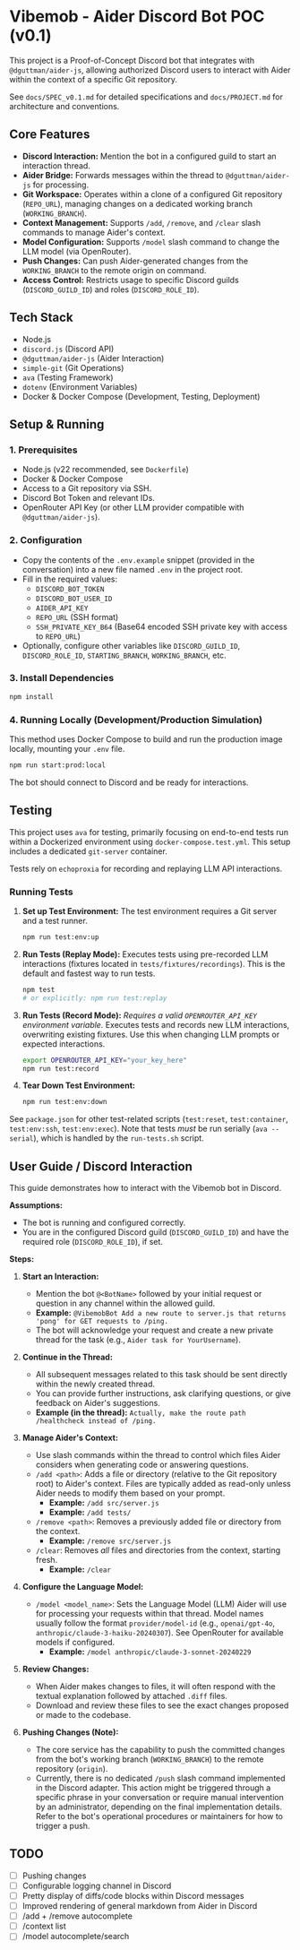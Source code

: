 # Vibemob - Aider Discord Bot POC (v0.1)

This project is a Proof-of-Concept Discord bot that integrates with `@dguttman/aider-js`, allowing authorized Discord users to interact with Aider within the context of a specific Git repository.

See `docs/SPEC_v0.1.md` for detailed specifications and `docs/PROJECT.md` for architecture and conventions.

## Core Features

*   **Discord Interaction:** Mention the bot in a configured guild to start an interaction thread.
*   **Aider Bridge:** Forwards messages within the thread to `@dguttman/aider-js` for processing.
*   **Git Workspace:** Operates within a clone of a configured Git repository (`REPO_URL`), managing changes on a dedicated working branch (`WORKING_BRANCH`).
*   **Context Management:** Supports `/add`, `/remove`, and `/clear` slash commands to manage Aider's context.
*   **Model Configuration:** Supports `/model` slash command to change the LLM model (via OpenRouter).
*   **Push Changes:** Can push Aider-generated changes from the `WORKING_BRANCH` to the remote origin on command.
*   **Access Control:** Restricts usage to specific Discord guilds (`DISCORD_GUILD_ID`) and roles (`DISCORD_ROLE_ID`).

## Tech Stack

*   Node.js
*   `discord.js` (Discord API)
*   `@dguttman/aider-js` (Aider Interaction)
*   `simple-git` (Git Operations)
*   `ava` (Testing Framework)
*   `dotenv` (Environment Variables)
*   Docker & Docker Compose (Development, Testing, Deployment)

## Setup & Running

### 1. Prerequisites

*   Node.js (v22 recommended, see `Dockerfile`)
*   Docker & Docker Compose
*   Access to a Git repository via SSH.
*   Discord Bot Token and relevant IDs.
*   OpenRouter API Key (or other LLM provider compatible with `@dguttman/aider-js`).

### 2. Configuration

*   Copy the contents of the `.env.example` snippet (provided in the conversation) into a new file named `.env` in the project root.
*   Fill in the required values:
    *   `DISCORD_BOT_TOKEN`
    *   `DISCORD_BOT_USER_ID`
    *   `AIDER_API_KEY`
    *   `REPO_URL` (SSH format)
    *   `SSH_PRIVATE_KEY_B64` (Base64 encoded SSH private key with access to `REPO_URL`)
*   Optionally, configure other variables like `DISCORD_GUILD_ID`, `DISCORD_ROLE_ID`, `STARTING_BRANCH`, `WORKING_BRANCH`, etc.

### 3. Install Dependencies

```bash
npm install
```

### 4. Running Locally (Development/Production Simulation)

This method uses Docker Compose to build and run the production image locally, mounting your `.env` file.

```bash
npm run start:prod:local
```

The bot should connect to Discord and be ready for interactions.

## Testing

This project uses `ava` for testing, primarily focusing on end-to-end tests run within a Dockerized environment using `docker-compose.test.yml`. This setup includes a dedicated `git-server` container.

Tests rely on `echoproxia` for recording and replaying LLM API interactions.

### Running Tests

1.  **Set up Test Environment:** The test environment requires a Git server and a test runner.
    ```bash
    npm run test:env:up
    ```
2.  **Run Tests (Replay Mode):** Executes tests using pre-recorded LLM interactions (fixtures located in `tests/fixtures/recordings`). This is the default and fastest way to run tests.
    ```bash
    npm test
    # or explicitly: npm run test:replay
    ```
3.  **Run Tests (Record Mode):** *Requires a valid `OPENROUTER_API_KEY` environment variable.* Executes tests and records new LLM interactions, overwriting existing fixtures. Use this when changing LLM prompts or expected interactions.
    ```bash
    export OPENROUTER_API_KEY="your_key_here"
    npm run test:record
    ```
4.  **Tear Down Test Environment:**
    ```bash
    npm run test:env:down
    ```

See `package.json` for other test-related scripts (`test:reset`, `test:container`, `test:env:ssh`, `test:env:exec`). Note that tests *must* be run serially (`ava --serial`), which is handled by the `run-tests.sh` script. 

## User Guide / Discord Interaction

This guide demonstrates how to interact with the Vibemob bot in Discord.

**Assumptions:**

*   The bot is running and configured correctly.
*   You are in the configured Discord guild (`DISCORD_GUILD_ID`) and have the required role (`DISCORD_ROLE_ID`), if set.

**Steps:**

1.  **Start an Interaction:**
    *   Mention the bot `@<BotName>` followed by your initial request or question in any channel within the allowed guild.
    *   **Example:** `@VibemobBot Add a new route to server.js that returns 'pong' for GET requests to /ping.`
    *   The bot will acknowledge your request and create a new private thread for the task (e.g., `Aider task for YourUsername`).

2.  **Continue in the Thread:**
    *   All subsequent messages related to this task should be sent directly within the newly created thread.
    *   You can provide further instructions, ask clarifying questions, or give feedback on Aider's suggestions.
    *   **Example (in the thread):** `Actually, make the route path /healthcheck instead of /ping.`

3.  **Manage Aider's Context:**
    *   Use slash commands within the thread to control which files Aider considers when generating code or answering questions.
    *   `/add <path>`: Adds a file or directory (relative to the Git repository root) to Aider's context. Files are typically added as read-only unless Aider needs to modify them based on your prompt.
        *   **Example:** `/add src/server.js`
        *   **Example:** `/add tests/`
    *   `/remove <path>`: Removes a previously added file or directory from the context.
        *   **Example:** `/remove src/server.js`
    *   `/clear`: Removes *all* files and directories from the context, starting fresh.
        *   **Example:** `/clear`

4.  **Configure the Language Model:**
    *   `/model <model_name>`: Sets the Language Model (LLM) Aider will use for processing your requests within that thread. Model names usually follow the format `provider/model-id` (e.g., `openai/gpt-4o`, `anthropic/claude-3-haiku-20240307`). See OpenRouter for available models if configured.
        *   **Example:** `/model anthropic/claude-3-sonnet-20240229`

5.  **Review Changes:**
    *   When Aider makes changes to files, it will often respond with the textual explanation followed by attached `.diff` files.
    *   Download and review these files to see the exact changes proposed or made to the codebase.

6.  **Pushing Changes (Note):**
    *   The core service has the capability to push the committed changes from the bot's working branch (`WORKING_BRANCH`) to the remote repository (`origin`).
    *   Currently, there is no dedicated `/push` slash command implemented in the Discord adapter. This action might be triggered through a specific phrase in your conversation or require manual intervention by an administrator, depending on the final implementation details. Refer to the bot's operational procedures or maintainers for how to trigger a push.

## TODO

- [ ] Pushing changes
- [ ] Configurable logging channel in Discord
- [ ] Pretty display of diffs/code blocks within Discord messages
- [ ] Improved rendering of general markdown from Aider in Discord 
- [ ] /add + /remove autocomplete
- [ ] /context list
- [ ] /model autocomplete/search